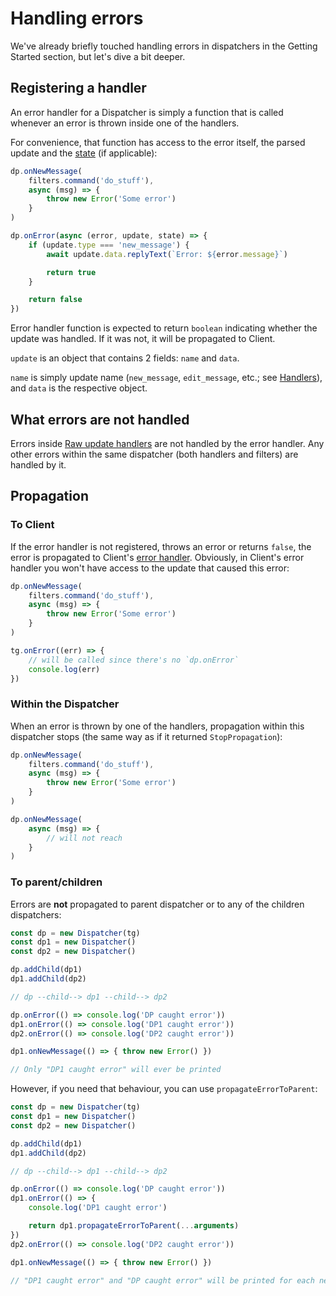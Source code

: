 # Handling errors

We've already briefly touched handling errors
in dispatchers in the Getting Started section,
but let's dive a bit deeper.

## Registering a handler

An error handler for a Dispatcher is simply a function
that is called whenever an error is thrown inside
one of the handlers.

For convenience, that function has access to the error itself,
the parsed update and the [state](./state) (if applicable):

```ts
dp.onNewMessage(
    filters.command('do_stuff'),
    async (msg) => {
        throw new Error('Some error')
    }
)

dp.onError(async (error, update, state) => {
    if (update.type === 'new_message') {
        await update.data.replyText(`Error: ${error.message}`)

        return true
    }

    return false
})
```

Error handler function is expected to return `boolean` indicating whether
the update was handled. If it was not, it will be propagated to Client.

`update` is an object that contains 2 fields: `name` and `data`.

`name` is simply update name (`new_message`, `edit_message`, etc.;
see [Handlers](handlers.html)), and `data` is the respective object.


## What errors are not handled

Errors inside [Raw update handlers](handlers.html#raw-updates) are not handled
by the error handler. Any other errors within the same dispatcher
(both handlers and filters) are handled by it.

## Propagation

### To Client

If the error handler is not registered, throws an error or returns `false`,
the error is propagated to Client's [error handler](../intro/errors.html#client-errors).
Obviously, in Client's error handler you won't have access to the update
that caused this error:

```ts
dp.onNewMessage(
    filters.command('do_stuff'),
    async (msg) => {
        throw new Error('Some error')
    }
)

tg.onError((err) => {
    // will be called since there's no `dp.onError`
    console.log(err)
})
```

### Within the Dispatcher

When an error is thrown by one of the handlers, propagation within this
dispatcher stops (the same way as if it returned `StopPropagation`):

```ts
dp.onNewMessage(
    filters.command('do_stuff'),
    async (msg) => {
        throw new Error('Some error')
    }
)

dp.onNewMessage(
    async (msg) => {
        // will not reach
    }
)
```

### To parent/children

Errors are **not** propagated to parent dispatcher or to any of the children
dispatchers:

```ts
const dp = new Dispatcher(tg)
const dp1 = new Dispatcher()
const dp2 = new Dispatcher()

dp.addChild(dp1)
dp1.addChild(dp2)

// dp --child--> dp1 --child--> dp2

dp.onError(() => console.log('DP caught error'))
dp1.onError(() => console.log('DP1 caught error'))
dp2.onError(() => console.log('DP2 caught error'))

dp1.onNewMessage(() => { throw new Error() })

// Only "DP1 caught error" will ever be printed
```

However, if you need that behaviour, you can use `propagateErrorToParent`:

```ts
const dp = new Dispatcher(tg)
const dp1 = new Dispatcher()
const dp2 = new Dispatcher()

dp.addChild(dp1)
dp1.addChild(dp2)

// dp --child--> dp1 --child--> dp2

dp.onError(() => console.log('DP caught error'))
dp1.onError(() => {
    console.log('DP1 caught error')

    return dp1.propagateErrorToParent(...arguments)
})
dp2.onError(() => console.log('DP2 caught error'))

dp1.onNewMessage(() => { throw new Error() })

// "DP1 caught error" and "DP caught error" will be printed for each new message
```


